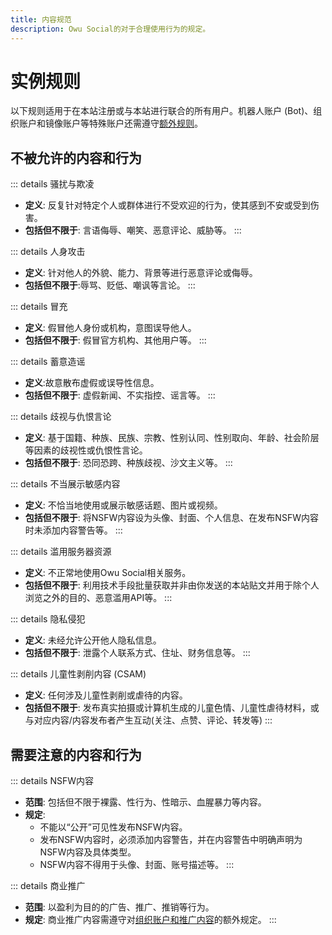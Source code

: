 ```yaml
---
title: 内容规范
description: Owu Social的对于合理使用行为的规定。
---
```


# 实例规则

以下规则适用于在本站注册或与本站进行联合的所有用户。机器人账户 (Bot)、组织账户和镜像账户等特殊账户还需遵守[额外规则](/rules/special-accounts.md)。

## 不被允许的内容和行为

::: details 骚扰与欺凌
- **定义**: 反复针对特定个人或群体进行不受欢迎的行为，使其感到不安或受到伤害。
- **包括但不限于**: 言语侮辱、嘲笑、恶意评论、威胁等。
:::

::: details 人身攻击
- **定义**: 针对他人的外貌、能力、背景等进行恶意评论或侮辱。
- **包括但不限于**:辱骂、贬低、嘲讽等言论。
:::

::: details 冒充
- **定义**: 假冒他人身份或机构，意图误导他人。
- **包括但不限于**: 假冒官方机构、其他用户等。
:::

::: details 蓄意造谣
- **定义**:故意散布虚假或误导性信息。
- **包括但不限于**: 虚假新闻、不实指控、谣言等。
:::

::: details 歧视与仇恨言论
- **定义**: 基于国籍、种族、民族、宗教、性别认同、性别取向、年龄、社会阶层等因素的歧视性或仇恨性言论。
- **包括但不限于**: 恐同恐跨、种族歧视、沙文主义等。
:::

::: details 不当展示敏感内容
- **定义**: 不恰当地使用或展示敏感话题、图片或视频。
- **包括但不限于**: 将NSFW内容设为头像、封面、个人信息、在发布NSFW内容时未添加内容警告等。
:::

::: details 滥用服务器资源
- **定义**: 不正常地使用Owu Social相关服务。
- **包括但不限于**: 利用技术手段批量获取并非由你发送的本站贴文并用于除个人浏览之外的目的、恶意滥用API等。
:::

::: details 隐私侵犯 <Badge type="danger" text="无预警封禁"/>
- **定义**: 未经允许公开他人隐私信息。
- **包括但不限于**: 泄露个人联系方式、住址、财务信息等。
:::

::: details 儿童性剥削内容 (CSAM) <Badge type="danger" text="无预警封禁"/>
- **定义**: 任何涉及儿童性剥削或虐待的内容。
- **包括但不限于**: 发布真实拍摄或计算机生成的儿童色情、儿童性虐待材料，或与对应内容/内容发布者产生互动(关注、点赞、评论、转发等)
:::

## 需要注意的内容和行为

::: details NSFW内容
- **范围**: 包括但不限于裸露、性行为、性暗示、血腥暴力等内容。
- **规定**: 
    - 不能以“公开”可见性发布NSFW内容。
    - 发布NSFW内容时，必须添加内容警告，并在内容警告中明确声明为NSFW内容及具体类型。
    - NSFW内容不得用于头像、封面、账号描述等。
:::

::: details 商业推广
- **范围**: 以盈利为目的的广告、推广、推销等行为。
- **规定**: 
    商业推广内容需遵守对[组织账户和推广内容](/rules/special-accounts.md#组织账户)的额外规定。
:::

